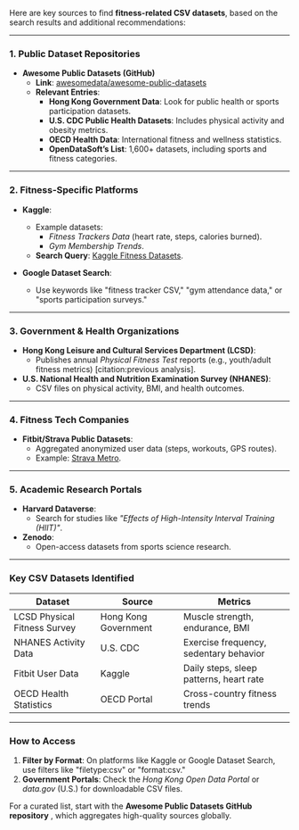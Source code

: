 Here are key sources to find **fitness-related CSV datasets**, based on the search results and additional recommendations:

---

### **1. Public Dataset Repositories**  
- **Awesome Public Datasets (GitHub)**   
  - **Link**: [awesomedata/awesome-public-datasets](https://github.com/awesomedata/awesome-public-datasets)  
  - **Relevant Entries**:  
    - **Hong Kong Government Data**: Look for public health or sports participation datasets.  
    - **U.S. CDC Public Health Datasets**: Includes physical activity and obesity metrics.  
    - **OECD Health Data**: International fitness and wellness statistics.  
    - **OpenDataSoft’s List**: 1,600+ datasets, including sports and fitness categories.  

---

### **2. Fitness-Specific Platforms**  
- **Kaggle**:  
  - Example datasets:  
    - *Fitness Trackers Data* (heart rate, steps, calories burned).  
    - *Gym Membership Trends*.  
  - **Search Query**: [Kaggle Fitness Datasets](https://www.kaggle.com/datasets?search=fitness).  

- **Google Dataset Search**:  
  - Use keywords like "fitness tracker CSV," "gym attendance data," or "sports participation surveys."  

---

### **3. Government & Health Organizations**  
- **Hong Kong Leisure and Cultural Services Department (LCSD)**:  
  - Publishes annual *Physical Fitness Test* reports (e.g., youth/adult fitness metrics) [citation:previous analysis].  
- **U.S. National Health and Nutrition Examination Survey (NHANES)**:  
  - CSV files on physical activity, BMI, and health outcomes.  

---

### **4. Fitness Tech Companies**  
- **Fitbit/Strava Public Datasets**:  
  - Aggregated anonymized user data (steps, workouts, GPS routes).  
  - Example: [Strava Metro](https://metro.strava.com/).  

---

### **5. Academic Research Portals**  
- **Harvard Dataverse**:  
  - Search for studies like *"Effects of High-Intensity Interval Training (HIIT)"*.  
- **Zenodo**:  
  - Open-access datasets from sports science research.  

---

### **Key CSV Datasets Identified**  
| **Dataset**                     | **Source**                     | **Metrics**                                  |  
|---------------------------------|--------------------------------|---------------------------------------------|  
| LCSD Physical Fitness Survey    | Hong Kong Government           | Muscle strength, endurance, BMI            |  
| NHANES Activity Data            | U.S. CDC                       | Exercise frequency, sedentary behavior     |  
| Fitbit User Data                | Kaggle                         | Daily steps, sleep patterns, heart rate    |  
| OECD Health Statistics          | OECD Portal                    | Cross-country fitness trends                |  

---

### **How to Access**  
1. **Filter by Format**: On platforms like Kaggle or Google Dataset Search, use filters like "filetype:csv" or "format:csv."  
2. **Government Portals**: Check the *Hong Kong Open Data Portal* or *data.gov* (U.S.) for downloadable CSV files.  

For a curated list, start with the **Awesome Public Datasets GitHub repository** , which aggregates high-quality sources globally.



